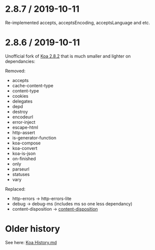 2.8.7 / 2019-10-11
==================

Re-implemented accepts, acceptsEncoding, acceptsLanguage and etc.

2.8.6 / 2019-10-11
==================

Unofficial fork of [Koa 2.8.2](https://github.com/koajs/koa) that is much smaller and lighter on dependancies:

Removed:
  * accepts
  * cache-content-type
  * content-type
  * cookies
  * delegates
  * depd
  * destroy
  * encodeurl
  * error-inject
  * escape-html
  * http-assert
  * is-generator-function
  * koa-compose
  * koa-convert
  * koa-is-json
  * on-finished
  * only
  * parseurl
  * statuses
  * vary
  
Replaced:
  * http-errors -> http-errors-lite
  * debug -> debug-ms (includes ms so one less dependancy)
  * content-disposition -> [content-disposition](https://github.com/jharrilim/content-disposition/commit/572383f01c83ea237beb46a307eb6748394f4f92)

Older history
=============

See here: [Koa History.md](https://github.com/koajs/koa/blob/master/History.md)
